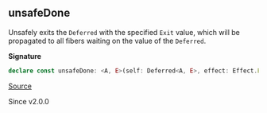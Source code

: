## unsafeDone

Unsafely exits the `Deferred` with the specified `Exit` value, which will be
propagated to all fibers waiting on the value of the `Deferred`.

**Signature**

```ts
declare const unsafeDone: <A, E>(self: Deferred<A, E>, effect: Effect.Effect<A, E>) => void
```

[Source](https://github.com/Effect-TS/effect/tree/main/packages/effect/src/Deferred.ts#L301)

Since v2.0.0